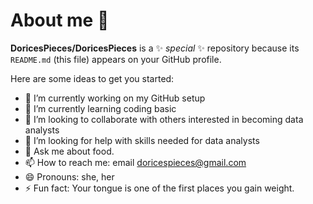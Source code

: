 # About me 👋


**DoricesPieces/DoricesPieces** is a ✨ _special_ ✨ repository because its `README.md` (this file) appears on your GitHub profile.

Here are some ideas to get you started:

- 🔭 I’m currently working on my GitHub setup
- 🌱 I’m currently learning coding basic
- 👯 I’m looking to collaborate with others interested in becoming data analysts
- 🤔 I’m looking for help with skills needed for data analysts
- 💬 Ask me about food. 
- 📫 How to reach me: email doricespieces@gmail.com 
- 😄 Pronouns: she, her
- ⚡ Fun fact: Your tongue is one of the first places you gain weight. 
